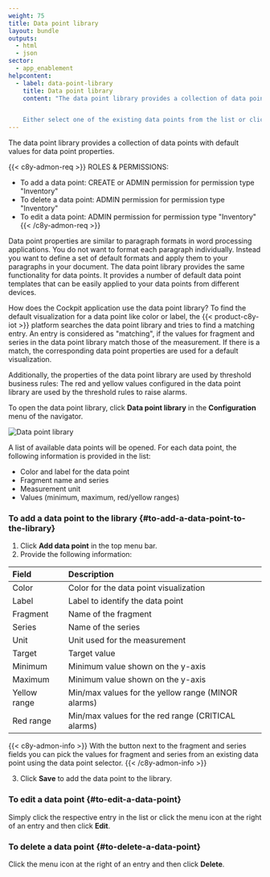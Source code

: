 ```yaml
---
weight: 75
title: Data point library
layout: bundle
outputs:
  - html
  - json
sector:
  - app_enablement
helpcontent:
  - label: data-point-library
    title: Data point library
    content: "The data point library provides a collection of data points with default values for data point properties, which serve as templates that can be easily applied to your data points from different devices. To find default values for a data point like color or label, Cumulocity IoT searches the data point library for a matching entry. If there is match, the corresponding data point properties are used for the default visualization.


    Either select one of the existing data points from the list or click **Add data point** at the top right to add a new data point to the library which meets your individual needs."
---
```


The data point library provides a collection of data points with default values for data point properties.

{{< c8y-admon-req >}}
ROLES & PERMISSIONS:

- To add a data point: CREATE or ADMIN permission for permission type "Inventory"
- To delete a data point: ADMIN permission for permission type "Inventory"
- To edit a data point: ADMIN permission for permission type "Inventory"
  {{< /c8y-admon-req >}}

Data point properties are similar to paragraph formats in word processing applications. You do not want to format each paragraph individually. Instead you want to define a set of default formats and apply them to your paragraphs in your document. The data point library provides the same functionality for data points. It provides a number of default data point templates that can be easily applied to your data points from different devices.

How does the Cockpit application use the data point library? To find the default visualization for a data point like color or label, the {{< product-c8y-iot >}} platform searches the data point library and tries to find a matching entry. An entry is considered as "matching", if the values for fragment and series in the data point library match those of the measurement. If there is a match, the corresponding data point properties are used for a default visualization.

Additionally, the properties of the data point library are used by threshold business rules: The red and yellow values configured in the data point library are used by the threshold rules to raise alarms.

To open the data point library, click **Data point library** in the **Configuration** menu of the navigator.

![Data point library](/images/users-guide/cockpit/cockpit-data-point-library.png)

A list of available data points will be opened. For each data point, the following information is provided in the list:

* Color and label for the data point
* Fragment name and series
* Measurement unit
* Values (minimum, maximum, red/yellow ranges)

### To add a data point to the library {#to-add-a-data-point-to-the-library}

1. Click **Add data point** in the top menu bar.
2. Provide the following information:

  |Field|Description|
|:---|:---|
|Color|Color for the data point visualization
|Label|Label to identify the data point
|Fragment|Name of the fragment
|Series|Name of the series
|Unit|Unit used for the measurement
|Target|Target value
|Minimum|Minimum value shown on the y-axis
|Maximum|Minimum value shown on the y-axis
|Yellow range|Min/max values for the yellow range (MINOR alarms)
|Red range|Min/max values for the red range (CRITICAL alarms)

{{< c8y-admon-info >}}
With the button next to the fragment and series fields you can pick the values for fragment and series from an existing data point using the data point selector.
{{< /c8y-admon-info >}}

3. Click **Save** to add the data point to the library.

### To edit a data point {#to-edit-a-data-point}

Simply click the respective entry in the list or click the menu icon <i class="dlt-c8y-icon-menu-vertical text-muted icon-20"></i> at the right of an entry and then click **Edit**.


### To delete a data point {#to-delete-a-data-point}

Click the menu icon <i class="dlt-c8y-icon-menu-vertical text-muted icon-20"></i> at the right of an entry and then click **Delete**.
